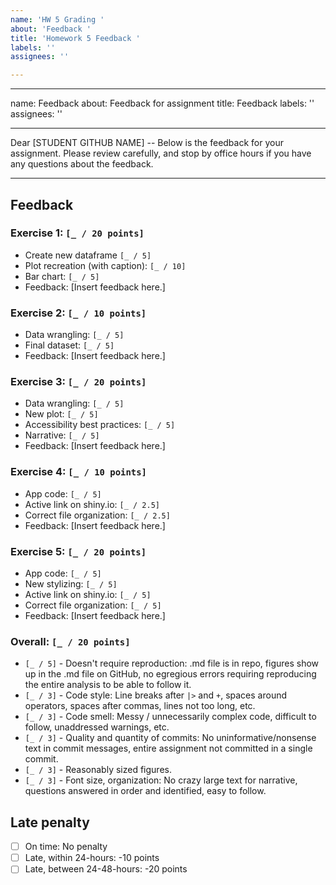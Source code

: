 ```yaml
---
name: 'HW 5 Grading '
about: 'Feedback '
title: 'Homework 5 Feedback '
labels: ''
assignees: ''

---
```


---
name: Feedback
about: Feedback for assignment
title: Feedback
labels: ''
assignees: ''

---

Dear [STUDENT GITHUB NAME] -- Below is the feedback for your assignment. Please review carefully, and stop by office hours if you have any questions about the feedback.

---

## Feedback

### Exercise 1: `[_ / 20 points]`

- Create new dataframe `[_ / 5]`
- Plot recreation (with caption): `[_ / 10]`
- Bar chart: `[_ / 5]`
- Feedback: [Insert feedback here.]

### Exercise 2: `[_ / 10 points]`

  - Data wrangling: `[_ / 5]`
  - Final dataset: `[_ / 5]`
  - Feedback: [Insert feedback here.]


### Exercise 3: `[_ / 20 points]`

  - Data wrangling: `[_ / 5]`
  - New plot: `[_ / 5]`
  - Accessibility best practices: `[_ / 5]`
  - Narrative: `[_ / 5]`
  - Feedback: [Insert feedback here.]
  
### Exercise 4: `[_ / 10 points]`

- App code: `[_ / 5]`
- Active link on shiny.io: `[_ / 2.5]`
- Correct file organization: `[_ / 2.5]`
- Feedback: [Insert feedback here.]

### Exercise 5: `[_ / 20 points]`
- App code: `[_ / 5]`
- New stylizing: `[_ / 5]`
- Active link on shiny.io: `[_ / 5]`
- Correct file organization: `[_ / 5]`
- Feedback: [Insert feedback here.]

### Overall: `[_ / 20 points]`

- `[_ / 5]` - Doesn't require reproduction: .md file is in repo, figures show up in the .md file on GitHub, no egregious errors requiring reproducing the entire analysis to be able to follow it.
- `[_ / 3]` - Code style: Line breaks after `|>` and `+`, spaces around operators, spaces after commas, lines not too long, etc.
- `[_ / 3]` - Code smell: Messy / unnecessarily complex code, difficult to follow, unaddressed warnings, etc.
- `[_ / 3]` - Quality and quantity of commits: No uninformative/nonsense text in commit messages, entire assignment not committed in a single commit.
- `[_ / 3]` - Reasonably sized figures.
- `[_ / 3]` - Font size, organization: No crazy large text for narrative, questions answered in order and identified, easy to follow.

## Late penalty

- [ ] On time: No penalty
- [ ] Late, within 24-hours: -10 points
- [ ] Late, between 24-48-hours: -20 points
